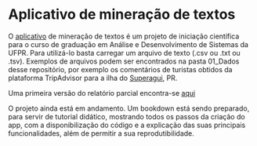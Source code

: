 # Aplicativo de mineração de textos

O [aplicativo](https://8h163l-daphne-spier.shinyapps.io/shiny_text_analysis/) de mineração de textos é um projeto de iniciação científica para o curso de graduação em Análise e Desenvolvimento de Sistemas da UFPR.
Para utilizá-lo basta carregar um arquivo de texto (.csv ou .txt  ou .tsv). 
Exemplos de arquivos podem ser encontrados na pasta 01_Dados desse repositório, por exemplo os comentários de turistas obtidos da plataforma TripAdvisor para a ilha do [Superagui](https://github.com/daphnespier/shiny_app/blob/master/01_Dados/00_ComentariosSuperagui.csv), PR.

Uma primeira versão do relatório parcial encontra-se [aqui](https://github.com/daphnespier/shiny_app/blob/master/bookdown-artigo.pdf)

O projeto ainda está em andamento. Um bookdown está sendo preparado, para servir de tutorial didático, mostrando todos os passos da criação do app, com a disponibilização do código e a explicação das suas principais funcionalidades, além de permitir a sua reprodutibilidade.

